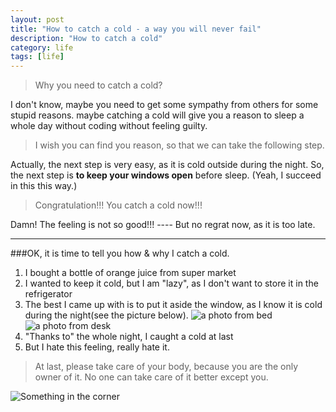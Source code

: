 ```yaml
---
layout: post
title: "How to catch a cold - a way you will never fail"
description: "How to catch a cold"
category: life
tags: [life]
---
```

>Why you need to catch a cold?   

I don't know, maybe you need to get some sympathy from others for some stupid reasons. maybe catching a cold will give you a reason to sleep a whole day without coding without feeling guilty.  

>I wish you can find you reason, so that we can take the following step.  

Actually, the next step is very easy, as it is cold outside during the night. So, the next step is **to keep your windows open** before sleep. (Yeah, I succeed in this this way.) 

>Congratulation!!! You catch a cold now!!! 

Damn! The feeling is not so good!!! ---- But no regrat now, as it is too late.

------
###OK, it is time to tell you how & why I catch a cold.
1. I bought a bottle of orange juice from super market     
2. I wanted to keep it cold, but I am "lazy", as I don't want to store it in the refrigerator    
3. The best I came up with is to put it aside the window, as I know it is cold during the night(see the picture below).
![a photo from bed](http://i.imgur.com/VeWy2Bd.jpg "a photo from bed")
![a photo from desk](http://i.imgur.com/aqEF3V7.jpg "a photo from desk")
4. "Thanks to" the whole night, I caught a cold at last     
5. But I hate this feeling, really hate it.    

>At last, please take care of your body, because you are the only owner of it. No one can take care of it better except you.

![Something in the corner](http://i.imgur.com/Aj9IFvo.png "Something in the corner")
